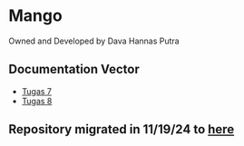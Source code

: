 # Mango

Owned and Developed by Dava Hannas Putra

## Documentation Vector
- [Tugas 7](docs/TUGAS7.md)
- [Tugas 8](docs/TUGAS8.md)

## Repository migrated in 11/19/24 to [here](https://github.com/tjioedava/mango-mobile-new) 
